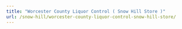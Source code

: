 ```yaml
---
title: "Worcester County Liquor Control ( Snow Hill Store )"
url: /snow-hill/worcester-county-liquor-control-snow-hill-store/
---
```

